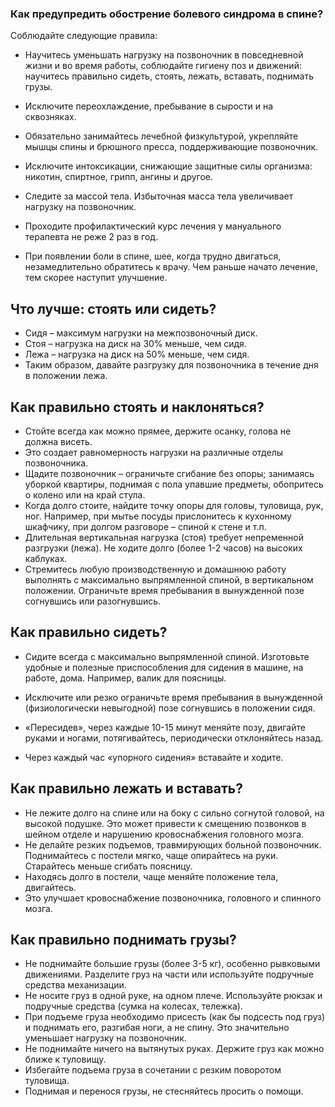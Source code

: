 ### Как предупредить обострение болевого синдрома в спине?
Соблюдайте следующие правила:
* Научитесь уменьшать нагрузку на позвоночник в повседневной жизни и во время работы, соблюдайте гигиену поз и движений: научитесь правильно сидеть, стоять, лежать, вставать, поднимать грузы.

* Исключите переохлаждение, пребывание в сырости и на сквозняках.

* Обязательно занимайтесь лечебной физкультурой, укрепляйте мышцы спины и брюшного пресса, поддерживающие позвоночник.

* Исключите интоксикации, снижающие защитные силы организма: никотин, спиртное, грипп, ангины и другое.

* Следите за массой тела. Избыточная масса тела увеличивает нагрузку на позвоночник.

* Проходите профилактический курс лечения у мануального терапевта не реже 2 раз в год.

* При появлении боли в спине, шее, когда трудно двигаться, незамедлительно обратитесь к врачу. Чем раньше начато лечение, тем скорее наступит улучшение.

## Что лучше: стоять или сидеть?
* Сидя – максимум нагрузки на межпозвоночный диск.
* Стоя – нагрузка на диск на 30% меньше, чем сидя.
* Лежа – нагрузка на диск на 50% меньше, чем сидя.
* Таким образом, давайте разгрузку для позвоночника в течение дня в положении лежа.

## Как правильно стоять и наклоняться?
* Стойте всегда как можно прямее, держите осанку, голова не должна висеть.
* Это создает равномерность нагрузки на различные отделы позвоночника.
* Щадите позвоночник – ограничьте сгибание без опоры; занимаясь уборкой квартиры, поднимая с пола упавшие предметы, обопритесь о колено или на край стула.
* Когда долго стоите, найдите точку опоры для головы, туловища, рук, ног. Например, при мытье посуды прислонитесь к кухонному шкафчику, при долгом разговоре – спиной к стене и т.п.
* Длительная вертикальная нагрузка (стоя) требует непременной разгрузки (лежа). Не ходите долго (более 1-2 часов) на высоких каблуках.
* Стремитесь любую производственную и домашнюю работу выполнять с максимально выпрямленной спиной, в вертикальном положении. Ограничьте время пребывания в вынужденной позе согнувшись или разогнувшись.

## Как правильно сидеть?
* Сидите всегда с максимально выпрямленной спиной. Изготовьте удобные и полезные приспособления для сидения в машине, на работе, дома. Например, валик для поясницы.

* Исключите или резко ограничьте время пребывания в вынужденной (физиологически невыгодной) позе согнувшись в положении сидя.

* «Пересидев», через каждые 10-15 минут меняйте позу, двигайте руками и ногами, потягивайтесь, периодически отклоняйтесь назад.

* Через каждый час «упорного сидения» вставайте и ходите.

## Как правильно лежать и вставать?
* Не лежите долго на спине или на боку с сильно согнутой головой, на высокой подушке. Это может привести к смещению позвонков в шейном отделе и нарушению кровоснабжения головного мозга.
* Не делайте резких подъемов, травмирующих больной позвоночник. Поднимайтесь с постели мягко, чаще опирайтесь на руки. Старайтесь меньше сгибать поясницу.
* Находясь долго в постели, чаще меняйте положение тела, двигайтесь.
* Это улучшает кровоснабжение позвоночника, головного и спинного мозга.

## Как правильно поднимать грузы?
* Не поднимайте большие грузы (более 3-5 кг), особенно рывковыми движениями. Разделите груз на части или используйте подручные средства механизации.
* Не носите груз в одной руке, на одном плече. Используйте рюкзак и подручные средства (сумка на колесах, тележка).
* При подъеме груза необходимо присесть (как бы подсесть под груз) и поднимать его, разгибая ноги, а не спину. Это значительно уменьшает нагрузку на позвоночник.
* Не поднимайте ничего на вытянутых руках. Держите груз как можно ближе к туловищу.
* Избегайте подъема груза в сочетании с резким поворотом туловища.
* Поднимая и перенося грузы, не стесняйтесь просить о помощи.
